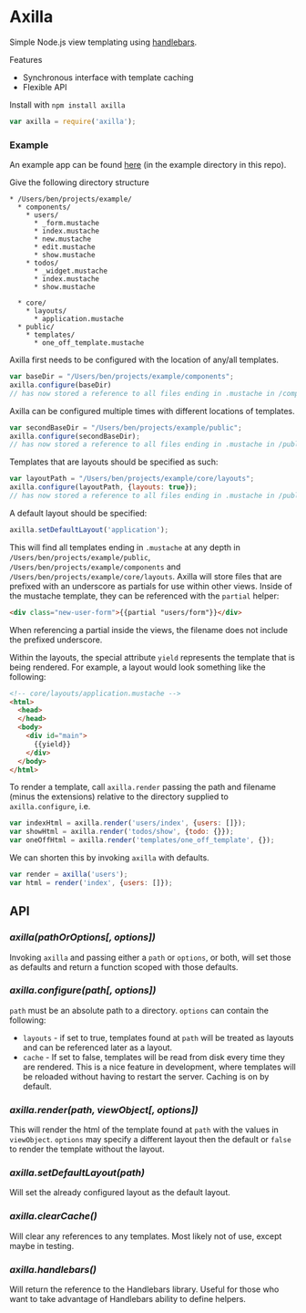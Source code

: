 # Axilla

Simple Node.js view templating using [handlebars](http://handlebarsjs.com/).

Features
  * Synchronous interface with template caching
  * Flexible API

Install with `npm install axilla`

```javascript
var axilla = require('axilla');
```

### Example

An example app can be found [here](https://github.com/benjreinhart/axilla/tree/master/example/todos) (in the example directory in this repo).

Give the following directory structure
```
* /Users/ben/projects/example/
  * components/
    * users/
      * _form.mustache
      * index.mustache
      * new.mustache
      * edit.mustache
      * show.mustache
    * todos/
      * _widget.mustache
      * index.mustache
      * show.mustache

  * core/
    * layouts/
      * application.mustache
  * public/
    * templates/
      * one_off_template.mustache
```

Axilla first needs to be configured with the location of any/all templates.
```javascript
var baseDir = "/Users/ben/projects/example/components";
axilla.configure(baseDir)
// has now stored a reference to all files ending in .mustache in /components
```

Axilla can be configured multiple times with different locations of templates.
```javascript
var secondBaseDir = "/Users/ben/projects/example/public";
axilla.configure(secondBaseDir);
// has now stored a reference to all files ending in .mustache in /public
```

Templates that are layouts should be specified as such:
```javascript
var layoutPath = "/Users/ben/projects/example/core/layouts";
axilla.configure(layoutPath, {layouts: true});
// has now stored a reference to all files ending in .mustache in /public
```

A default layout should be specified:
```javascript
axilla.setDefaultLayout('application');
```

This will find all templates ending in `.mustache` at any depth in `/Users/ben/projects/example/public`, `/Users/ben/projects/example/components` and `/Users/ben/projects/example/core/layouts`. Axilla will store files that are prefixed with an underscore as partials for use within other views. Inside of the mustache template, they can be referenced with the `partial` helper:

```html
<div class="new-user-form">{{partial "users/form"}}</div>
```

When referencing a partial inside the views, the filename does not include the prefixed underscore.

Within the layouts, the special attribute `yield` represents the template that is being rendered. For example, a layout would look something like the following:

```html
<!-- core/layouts/application.mustache -->
<html>
  <head>
  </head>
  <body>
    <div id="main">
      {{yield}}
    </div>
  </body>
</html>
```

To render a template, call `axilla.render` passing the path and filename (minus the extensions) relative to the directory supplied to `axilla.configure`, i.e.

```javascript
var indexHtml = axilla.render('users/index', {users: []});
var showHtml = axilla.render('todos/show', {todo: {}});
var oneOffHtml = axilla.render('templates/one_off_template', {});
```

We can shorten this by invoking `axilla` with defaults.

```javascript
var render = axilla('users');
var html = render('index', {users: []});
```

## API

### *axilla(pathOrOptions[, options])*

Invoking `axilla` and passing either a `path` or `options`, or both, will set those as defaults and return a function scoped with those defaults.

### *axilla.configure(path[, options])*

`path` must be an absolute path to a directory. `options` can contain the following:

* `layouts` - if set to true, templates found at `path` will be treated as layouts and can be referenced later as a layout.
* `cache` - If set to false, templates will be read from disk every time they are rendered. This is a nice feature in development, where templates will be reloaded without having to restart the server. Caching is on by default.

### *axilla.render(path, viewObject[, options])*

This will render the html of the template found at `path` with the values in `viewObject`. `options` may specify a different layout then the default or `false` to render the template without the layout.

### *axilla.setDefaultLayout(path)*

Will set the already configured layout as the default layout.

### *axilla.clearCache()*

Will clear any references to any templates. Most likely not of use, except maybe in testing.

### *axilla.handlebars()*

Will return the reference to the Handlebars library. Useful for those who want to take advantage of Handlebars ability to define helpers.
